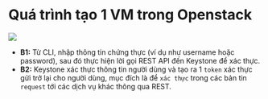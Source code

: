 # Quá trình tạo 1 VM trong Openstack
![](https://github.com/khanhnt99/openstackbasic/raw/master/picture/nova-2.png)

- **B1:** Từ CLI, nhập thông tin chứng thực (ví dụ như username hoặc password), sau đó thực hiện lời gọi REST API đến Keystone để xác thực.
- **B2:** Keystone xác thực thông tin người dùng và tạo ra 1 `token` xác thực gửi trở lại cho người dùng, mục đích là để `xác thực` trong các bản tin `request` tới các dịch vụ khác thông qua REST.
